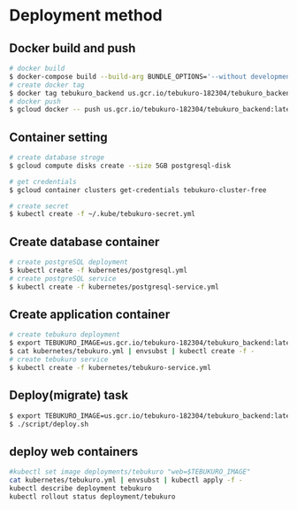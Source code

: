 # Deployment method
## Docker build and push
```bash
# docker build
$ docker-compose build --build-arg BUNDLE_OPTIONS='--without development test' backend
# create docker tag
$ docker tag tebukuro_backend us.gcr.io/tebukuro-182304/tebukuro_backend:latest
# docker push
$ gcloud docker -- push us.gcr.io/tebukuro-182304/tebukuro_backend:latest
```

## Container setting
```bash
# create database stroge
$ gcloud compute disks create --size 5GB postgresql-disk

# get credentials
$ gcloud container clusters get-credentials tebukuro-cluster-free

# create secret
$ kubectl create -f ~/.kube/tebukuro-secret.yml
```

## Create database container
```bash
# create postgreSQL deployment
$ kubectl create -f kubernetes/postgresql.yml
# create postgreSQL service
$ kubectl create -f kubernetes/postgresql-service.yml
```

## Create application container
```bash
# create tebukuro deployment
$ export TEBUKURO_IMAGE=us.gcr.io/tebukuro-182304/tebukuro_backend:latest
$ cat kubernetes/tebukuro.yml | envsubst | kubectl create -f -
# create tebukuro service
$ kubectl create -f kubernetes/tebukuro-service.yml
```

## Deploy(migrate) task
```bash
$ export TEBUKURO_IMAGE=us.gcr.io/tebukuro-182304/tebukuro_backend:latest
$ ./script/deploy.sh
```

## deploy web containers
```bash
#kubectl set image deployments/tebukuro "web=$TEBUKURO_IMAGE"
cat kubernetes/tebukuro.yml | envsubst | kubectl apply -f -
kubectl describe deployment tebukuro
kubectl rollout status deployment/tebukuro
```
